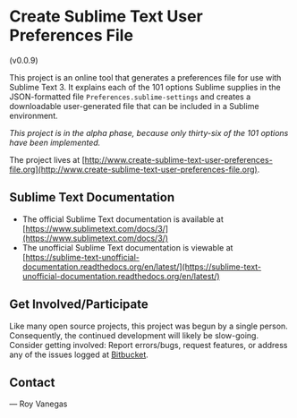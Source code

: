 # Create Sublime Text User Preferences File

(v0.0.9)

This project is an online tool that generates a preferences file for use with Sublime Text 3. It explains each of the 101 options Sublime supplies in the JSON-formatted file `Preferences.sublime-settings` and creates a downloadable user-generated file that can be included in a Sublime environment.

_This project is in the alpha phase, because only thirty-six of the 101 options have been implemented._

The project lives at [http://www.create-sublime-text-user-preferences-file.org](http://www.create-sublime-text-user-preferences-file.org).

## Sublime Text Documentation

* The official Sublime Text documentation is available at [https://www.sublimetext.com/docs/3/](https://www.sublimetext.com/docs/3/)
* The unofficial Sublime Text documentation is viewable at [https://sublime-text-unofficial-documentation.readthedocs.org/en/latest/](https://sublime-text-unofficial-documentation.readthedocs.org/en/latest/)

## Get Involved/Participate

Like many open source projects, this project was begun by a single person. Consequently, the continued development will likely be slow-going. Consider getting involved: Report errors/bugs, request features, or address any of the issues logged at [Bitbucket](https://bitbucket.org/code-warrior/create-sublime-text-user-preferences-file).

## Contact
— Roy Vanegas
